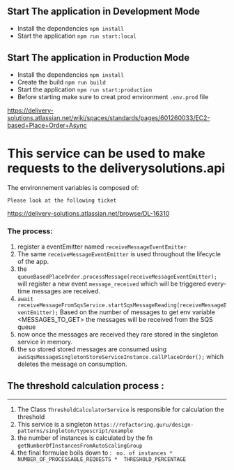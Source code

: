 ## Start The application in Development Mode
- Install the dependencies `npm install`
- Start the application `npm run start:local`

## Start The application in Production Mode

- Install the dependencies `npm install`
- Create the build `npm run build`
- Start the application `npm run start:production`
- Before starting make sure to creat prod environment `.env.prod` file



https://delivery-solutions.atlassian.net/wiki/spaces/standards/pages/601260033/EC2-based+Place+Order+Async


# This service can be used to make requests to the deliverysolutions.api

The environnement variables is composed of:

```
Please look at the following ticket
```
https://delivery-solutions.atlassian.net/browse/DL-16310

### The process:

1. register a eventEmitter named  `receiveMessageEventEmitter`
2. The same `receiveMessageEventEmitter` is used throughout the lifecycle of the app.
3. the `queueBasedPlaceOrder.processMessage(receiveMessageEventEmitter);` will register a new event `message_received` which will be triggered every-time messages are received. 
4. `await receiveMessageFromSqsService.startSqsMessageReading(receiveMessageEventEmitter);` Based on the number of messages to get env variable <MESSAGES_TO_GET> the messages will be received from the SQS queue
5. now once the messages are received they rare stored in the singleton service in memory.
6.  the so stored stored messages are consumed using `awsSqsMessageSingletonStoreServiceInstance.callPlaceOrder();` which deletes the message on consumption.



## The threshold calculation process :
---
1. The Class `ThresholdCalculatorService` is responsible for calculation the threshold
2. This service is a singleton `https://refactoring.guru/design-patterns/singleton/typescript/example`  
3. the number of instances is calculated by the fn `getNumberOfInstancesFromAutoScalingGroup`
4.  the final formulae boils down to : ` no. of instances * NUMBER_OF_PROCESSABLE_REQUESTS *  THRESHOLD_PERCENTAGE`